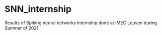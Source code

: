 # SNN_internship

Results of Spiking neural networks internship done at IMEC Leuven during Summer of 2021.
